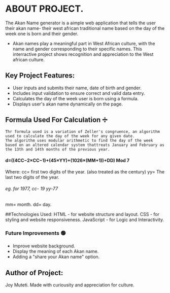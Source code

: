 
# ABOUT PROJECT.
The Akan Name generator  is a aimple web application that tells the user their akan name- their west african traditional name based on the day of the week one is born and their gender. 

- Akan names play a meaningful part in West African culture, with the name and gender corresponding to their specific names. This interractive project shows recognition and appreciation to the West african culture. 

## Key Project Features:
- User inputs and submits their name, date of birth and gender.
- Includes input validation to ensure correct and valid data entry.
- Calculates the day of the week user is born using a formula.
- Displays user's akan name dynamically on the page.

## Formula Used For Calculation ➗
    Thr formula used is a variation of Zeller's congruence, an algorithm used to calculate the day of the week for any given date. 
    The algorithm uses modular arithmetic to find the day of the week based on an altered calendar system thattreats January and February as the 13th and 14th months of the previous year.
#### d=((4CC−2×CC−1)+(45×YY)+(1026×(MM+1))+DD) Mod 7
Where: 
 cc= first two digits of the year. (also treated as the century)
 yy= The last two digits of the year.
###### eg. for 1977, cc- 19 yy-77
mm= month.
dd= day.

##Technologies Used:
HTML - for website structure and layout.
CSS - for styling and website responsiveness.
JavaScript - for Logic and Interactivity.

### Future Improvements 🟢
- Improve website background.
- Display the meaning of each Akan name.
- Adding a "share your Akan name" option.

## Author of Project:
Joy Muteti.
Made with curiousity and appreciation for culture.
